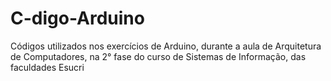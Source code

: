 # C-digo-Arduino
Códigos utilizados nos exercícios de Arduino, durante a aula de Arquitetura de Computadores, na 2° fase do curso de Sistemas de Informação, das faculdades Esucri
